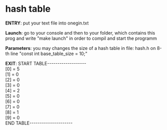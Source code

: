 # hash table
**ENTRY**:
  put your text file into onegin.txt 
  
  
**Launch**:
  go to your console and then to your folder, which contains this prog and write "make launch" in order to compil and start the programm
      
  
**Parameters**:
  you may changes the size of a hash table in file: hash.h on 8-th line "const int base_table_size = 10;"
 
 
**EXIT**:
  START TABLE-------------------  
  [0] = 5  
  [1] = 0  
  [2] = 0  
  [3] = 0  
  [4] = 2  
  [5] = 0  
  [6] = 0  
  [7] = 0  
  [8] = 1  
  [9] = 0  
  END TABLE---------------------

